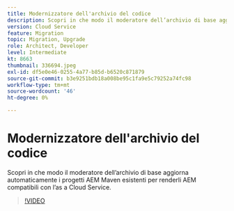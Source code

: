 ```yaml
---
title: Modernizzatore dell'archivio del codice
description: Scopri in che modo il moderatore dell’archivio di base aggiorna automaticamente i progetti AEM Maven esistenti per renderli AEM compatibili con l’as a Cloud Service.
version: Cloud Service
feature: Migration
topic: Migration, Upgrade
role: Architect, Developer
level: Intermediate
kt: 8663
thumbnail: 336694.jpeg
exl-id: df5e0e46-0255-4a77-b85d-b6520c871879
source-git-commit: b3e9251bdb18a008be95c1fa9e5c79252a74fc98
workflow-type: tm+mt
source-wordcount: '46'
ht-degree: 0%

---
```


# Modernizzatore dell&#39;archivio del codice

Scopri in che modo il moderatore dell’archivio di base aggiorna automaticamente i progetti AEM Maven esistenti per renderli AEM compatibili con l’as a Cloud Service.

>[!VIDEO](https://video.tv.adobe.com/v/336694?quality=12&learn=on)
